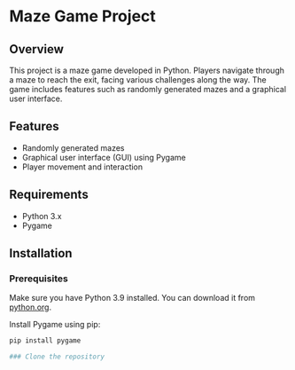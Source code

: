 # Maze Game Project

## Overview
This project is a maze game developed in Python. Players navigate through a maze to reach the exit, facing various challenges along the way. The game includes features such as randomly generated mazes and a graphical user interface.

## Features
- Randomly generated mazes
- Graphical user interface (GUI) using Pygame
- Player movement and interaction

## Requirements
- Python 3.x
- Pygame

## Installation

### Prerequisites
Make sure you have Python 3.9 installed. You can download it from [python.org](https://www.python.org/).

Install Pygame using pip:
```sh
pip install pygame

### Clone the repository


